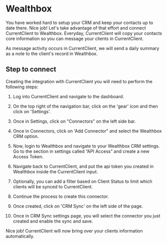 # Wealthbox

You have worked hard to setup your CRM and keep your contacts up to date there. Nice job! Let's take advantage of that effort and connect CurrentClient to Wealthbox. Everyday, CurrentClient will copy your contacts core information so you can message your clients in CurrentClient.

As message activity occurs in CurrentClient, we will send a daily summary as a note to the client's record in Wealthbox.

## Step to connect

Creating the integration with CurrentClient you will need to perform the following steps:

1. Log into CurrentClient and navigate to the dashboard.

2. On the top right of the navigation bar, click on the 'gear' icon and then click on 'Settings'.

3. Once in Settings, click on "Connectors" on the left side bar.

4. Once in Connectors, click on 'Add Connector" and select the Wealthbox CRM option.

5. Now, login to Wealthbox and navigate to your Wealthbox CRM settings. Go to the section in settings called “API Access” and create a new Access Token.

6. Navigate back to CurrentClient, and put the api token you created in Wealthbox inside the CurrentClient input.

7. Optionally, you can add a filter based on Client Status to limit which clients will be synced to CurrentClient.

8. Continue the process to create this connector.

9. Once created, click on 'CRM Sync' on the left side of the page.

10. Once in CRM Sync settings page, you will select the connector you just created and enable the sync and save.

Nice job! CurrentClient will now bring over your clients information automatically.
